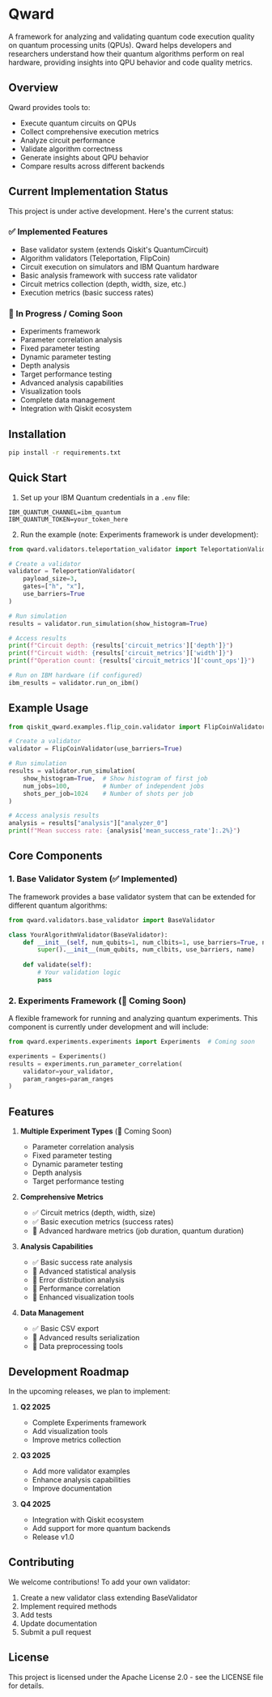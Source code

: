 # Qward

A framework for analyzing and validating quantum code execution quality on quantum processing units (QPUs). Qward helps developers and researchers understand how their quantum algorithms perform on real hardware, providing insights into QPU behavior and code quality metrics.

## Overview

Qward provides tools to:
- Execute quantum circuits on QPUs
- Collect comprehensive execution metrics
- Analyze circuit performance
- Validate algorithm correctness
- Generate insights about QPU behavior
- Compare results across different backends

## Current Implementation Status

This project is under active development. Here's the current status:

### ✅ Implemented Features
- Base validator system (extends Qiskit's QuantumCircuit)
- Algorithm validators (Teleportation, FlipCoin)
- Circuit execution on simulators and IBM Quantum hardware
- Basic analysis framework with success rate validator
- Circuit metrics collection (depth, width, size, etc.)
- Execution metrics (basic success rates)

### 🚧 In Progress / Coming Soon
- Experiments framework
- Parameter correlation analysis
- Fixed parameter testing
- Dynamic parameter testing
- Depth analysis
- Target performance testing
- Advanced analysis capabilities
- Visualization tools
- Complete data management
- Integration with Qiskit ecosystem

## Installation

```bash
pip install -r requirements.txt
```

## Quick Start

1. Set up your IBM Quantum credentials in a `.env` file:
```
IBM_QUANTUM_CHANNEL=ibm_quantum
IBM_QUANTUM_TOKEN=your_token_here
```

2. Run the example (note: Experiments framework is under development):
```python
from qward.validators.teleportation_validator import TeleportationValidator

# Create a validator
validator = TeleportationValidator(
    payload_size=3,
    gates=["h", "x"],
    use_barriers=True
)

# Run simulation
results = validator.run_simulation(show_histogram=True)

# Access results
print(f"Circuit depth: {results['circuit_metrics']['depth']}")
print(f"Circuit width: {results['circuit_metrics']['width']}")
print(f"Operation count: {results['circuit_metrics']['count_ops']}")

# Run on IBM hardware (if configured)
ibm_results = validator.run_on_ibm()
```

## Example Usage

```python
from qiskit_qward.examples.flip_coin.validator import FlipCoinValidator

# Create a validator
validator = FlipCoinValidator(use_barriers=True)

# Run simulation
results = validator.run_simulation(
    show_histogram=True,  # Show histogram of first job
    num_jobs=100,         # Number of independent jobs
    shots_per_job=1024    # Number of shots per job
)

# Access analysis results
analysis = results["analysis"]["analyzer_0"]
print(f"Mean success rate: {analysis['mean_success_rate']:.2%}")
```

## Core Components

### 1. Base Validator System (✅ Implemented)

The framework provides a base validator system that can be extended for different quantum algorithms:

```python
from qward.validators.base_validator import BaseValidator

class YourAlgorithmValidator(BaseValidator):
    def __init__(self, num_qubits=1, num_clbits=1, use_barriers=True, name=None):
        super().__init__(num_qubits, num_clbits, use_barriers, name)
        
    def validate(self):
        # Your validation logic
        pass
```

### 2. Experiments Framework (🚧 Coming Soon)

A flexible framework for running and analyzing quantum experiments. This component is currently under development and will include:

```python
from qward.experiments.experiments import Experiments  # Coming soon

experiments = Experiments()
results = experiments.run_parameter_correlation(
    validator=your_validator,
    param_ranges=param_ranges
)
```

## Features

1. **Multiple Experiment Types** (🚧 Coming Soon)
   - Parameter correlation analysis
   - Fixed parameter testing
   - Dynamic parameter testing
   - Depth analysis
   - Target performance testing

2. **Comprehensive Metrics**
   - ✅ Circuit metrics (depth, width, size)
   - ✅ Basic execution metrics (success rates)
   - 🚧 Advanced hardware metrics (job duration, quantum duration)

3. **Analysis Capabilities**
   - ✅ Basic success rate analysis
   - 🚧 Advanced statistical analysis
   - 🚧 Error distribution analysis
   - 🚧 Performance correlation
   - 🚧 Enhanced visualization tools

4. **Data Management**
   - ✅ Basic CSV export
   - 🚧 Advanced results serialization
   - 🚧 Data preprocessing tools

## Development Roadmap

In the upcoming releases, we plan to implement:

1. **Q2 2025**
   - Complete Experiments framework
   - Add visualization tools
   - Improve metrics collection

2. **Q3 2025**
   - Add more validator examples
   - Enhance analysis capabilities
   - Improve documentation

3. **Q4 2025**
   - Integration with Qiskit ecosystem
   - Add support for more quantum backends
   - Release v1.0

## Contributing

We welcome contributions! To add your own validator:

1. Create a new validator class extending BaseValidator
2. Implement required methods
3. Add tests
4. Update documentation
5. Submit a pull request

## License

This project is licensed under the Apache License 2.0 - see the LICENSE file for details.
